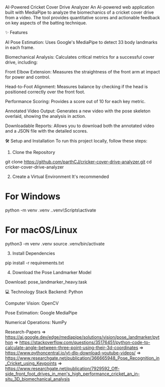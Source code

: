 AI-Powered Cricket Cover Drive Analyzer
An AI-powered web application built with MediaPipe to analyze the biomechanics of a cricket cover drive from a video. The tool provides quantitative scores and actionable feedback on key aspects of the batting technique.

✨ Features

AI Pose Estimation: Uses Google's MediaPipe to detect 33 body landmarks in each frame.

Biomechanical Analysis: Calculates critical metrics for a successful cover drive, including:

Front Elbow Extension: Measures the straightness of the front arm at impact for power and control.

Head-to-Foot Alignment: Measures balance by checking if the head is positioned correctly over the front foot.

Performance Scoring: Provides a score out of 10 for each key metric.

Annotated Video Output: Generates a new video with the pose skeleton overlaid, showing the analysis in action.

Downloadable Reports: Allows you to download both the annotated video and a JSON file with the detailed scores.

🛠️ Setup and Installation
To run this project locally, follow these steps:

1. Clone the Repository

git clone https://github.com/parthCJ/cricker-cover-drive-analyzer.git
cd cricker-cover-drive-analyzer

2. Create a Virtual Environment
It's recommended

# For Windows
python -m venv .venv
.\.venv\Scripts\activate

# For macOS/Linux
python3 -m venv .venv
source .venv/bin/activate

3. Install Dependencies

pip install -r requirements.txt


4. Download the Pose Landmarker Model

Download: pose_landmarker_heavy.task


💻 Technology Stack
Backend: Python

Computer Vision: OpenCV

Pose Estimation: Google MediaPipe

Numerical Operations: NumPy

Research-Papers => https://ai.google.dev/edge/mediapipe/solutions/vision/pose_landmarker/python
                => https://stackoverflow.com/questions/35176451/python-code-to-calculate-angle-between-three-point-using-their-3d-coordinates
                => https://www.pythoncentral.io/yt-dlp-download-youtube-videos/
                => https://www.researchgate.net/publication/366665948_Pose_Recognition_in_Cricket_using_Keypoints
                => https://www.researchgate.net/publication/7929592_Off-side_front_foot_drives_in_men's_high_performance_cricket_an_in-situ_3D_biomechanical_analysis